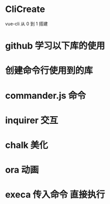 # CliCreate

vue-cli 从 0 到 1 搭建

# github 学习以下库的使用

# 创建命令行使用到的库

# commander.js 命令

# inquirer 交互

# chalk 美化

# ora 动画

# execa 传入命令 直接执行
